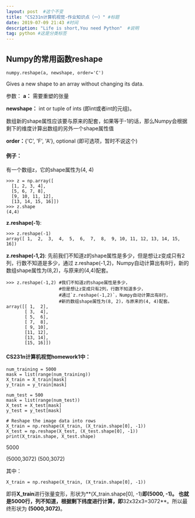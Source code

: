 ```yaml
---
layout: post  #这个不变
title: "CS231n计算机视觉-作业知识点（一）" #标题
date: 2019-07-09 21:43 #时间
description: "Life is short,You need Python"  #说明
tag: python #这是分类标签
---
```


## Numpy的常用函数reshape
```
numpy.reshape(a, newshape, order='C')
```
Gives a new shape to an array without changing its data.

参数：
**a：** 需要重塑的张量

**newshape：** int or tuple of ints   (即int或者int的元组)。

数组新的shape属性应该要与原来的配套，如果等于-1的话，那么Numpy会根据剩下的维度计算出数组的另外一个shape属性值

**order：**{'C', 'F', 'A'}, optional   (即可选项，暂时不说这个)

#### 例子：
有一个数组z，它的shape属性为(4, 4)
```
>>> z = np.array([
  [1, 2, 3, 4],
  [5, 6, 7, 8],
  [9, 10, 11, 12],
  [13, 14, 15, 16]])
>>> z.shape
(4,4)
```

**z.reshape(-1)**:
```
>>> z.reshape(-1)
array([ 1,  2,  3,  4,  5,  6,  7,  8,  9, 10, 11, 12, 13, 14, 15, 16])
```

**z.reshape(-1,2)**:
先前我们不知道z的shape属性是多少，但是想让z变成只有2列，行数不知道是多少，通过
z.reshape(-1,2)，Numpy自动计算出有8行，新的数组shape属性为(8,2)，与原来的(4,4)配套。
```
>>> z.reshape(-1,2) #我们不知道z的shape属性是多少，
                    #但是想让z变成只有2列，行数不知道多少，
                    #通过`z.reshape(-1,2)`，Numpy自动计算出有8行，
                    #新的数组shape属性为(8, 2)，与原来的(4, 4)配套。
array([[ 1,  2],
       [ 3,  4],
       [ 5,  6],
       [ 7,  8],
       [ 9, 10],
       [11, 12],
       [13, 14],
       [15, 16]])
```
#### CS231n计算机视觉homework1中：
```
num_training = 5000
mask = list(range(num_training))
X_train = X_train[mask]
y_train = y_train[mask]

num_test = 500
mask = list(range(num_test))
X_test = X_test[mask]
y_test = y_test[mask]

# Reshape the image data into rows
X_train = np.reshape(X_train, (X_train.shape[0], -1))
X_test = np.reshape(X_test, (X_test.shape[0], -1))
print(X_train.shape, X_test.shape)
```
5000

(5000,3072)  (500,3072)

其中：
```
X_train = np.reshape(X_train, (X_train.shape[0], -1))
```
即将**X_train**进行张量变形，形状为**(X_train.shape[0], -1)**即(5000, -1)。
也就是5000行，列不知道，根据剩下纬度进行计算，即**32x32x3=3072**。所以最终形状为 **(5000,3072)**。
